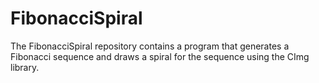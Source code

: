 # FibonacciSpiral
The FibonacciSpiral repository contains a program that generates a Fibonacci sequence and draws a spiral for the sequence using the CImg library.
